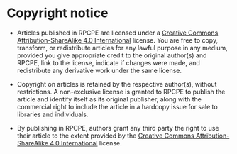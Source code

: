 # Copyright notice

- Articles published in RPCPE are licensed under a [Creative Commons Attribution-ShareAlike 4.0 International](https://creativecommons.org/licenses/by-sa/4.0/) license. You are free to copy, transform, or redistribute articles for any lawful purpose in any medium, provided you give appropriate credit to the original author(s) and RPCPE, link to the license, indicate if changes were made, and redistribute any derivative work under the same license.

- Copyright on articles is retained by the respective author(s), without restrictions. A non-exclusive license is granted to RPCPE to publish the article and identify itself as its original publisher, along with the commercial right to include the article in a hardcopy issue for sale to libraries and individuals.

- By publishing in RPCPE, authors grant any third party the right to use their article to the extent provided by the [Creative Commons Attribution-ShareAlike 4.0 International](https://creativecommons.org/licenses/by-sa/4.0/) license.
